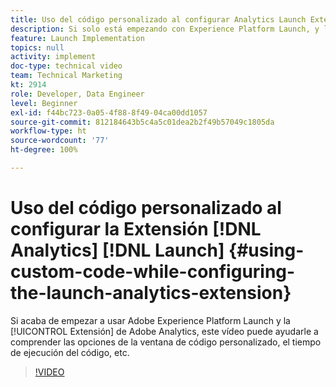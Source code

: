 ```yaml
---
title: Uso del código personalizado al configurar Analytics Launch Extension
description: Si solo está empezando con Experience Platform Launch, y la extensión de Adobe Analytics, este vídeo puede ayudarle a comprender las opciones de ventana de código personalizado, el tiempo de ejecución del código, etc.
feature: Launch Implementation
topics: null
activity: implement
doc-type: technical video
team: Technical Marketing
kt: 2914
role: Developer, Data Engineer
level: Beginner
exl-id: f44bc723-0a05-4f88-8f49-04ca00dd1057
source-git-commit: 812184643b5c4a5c01dea2b2f49b57049c1805da
workflow-type: ht
source-wordcount: '77'
ht-degree: 100%

---
```


# Uso del código personalizado al configurar la Extensión [!DNL Analytics] [!DNL Launch] {#using-custom-code-while-configuring-the-launch-analytics-extension}

Si acaba de empezar a usar Adobe Experience Platform Launch y la [!UICONTROL Extensión] de Adobe Analytics, este vídeo puede ayudarle a comprender las opciones de la ventana de código personalizado, el tiempo de ejecución del código, etc.

>[!VIDEO](https://video.tv.adobe.com/v/27272/?quality=12&learn=on)

